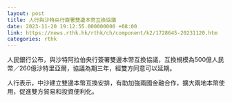 ```yaml
---
layout: post
title: 人行與沙特央行簽署雙邊本幣互換協議
date: 2023-11-20 19:12:55.000000000 +08:00
link: https://news.rthk.hk/rthk/ch/component/k2/1728645-20231120.htm
categories: rthk
---
```


人民銀行公布，與沙特阿拉伯央行簽署雙邊本幣互換協議，互換規模為500億人民幣／260億沙特里亞爾，協議為期三年，經雙方同意可以延期。

人行表示，中沙建立雙邊本幣互換安排，有助加強兩國金融合作，擴大兩地本幣使用，促進雙方貿易和投資便利化。
